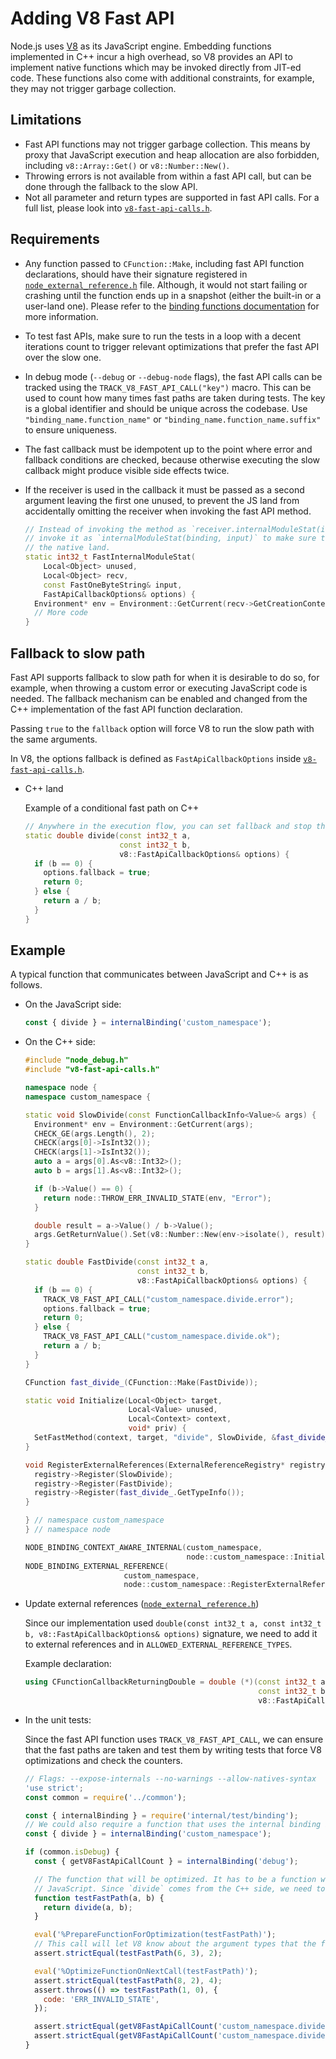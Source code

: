 # Adding V8 Fast API

Node.js uses [V8](https://v8.dev/) as its JavaScript engine.
Embedding functions implemented in C++ incur a high overhead, so V8
provides an API to implement native functions which may be invoked directly
from JIT-ed code. These functions also come with additional constraints,
for example, they may not trigger garbage collection.

## Limitations

* Fast API functions may not trigger garbage collection. This means by proxy
  that JavaScript execution and heap allocation are also forbidden, including
  `v8::Array::Get()` or `v8::Number::New()`.
* Throwing errors is not available from within a fast API call, but can be done
  through the fallback to the slow API.
* Not all parameter and return types are supported in fast API calls.
  For a full list, please look into
  [`v8-fast-api-calls.h`](../../deps/v8/include/v8-fast-api-calls.h).

## Requirements

* Any function passed to `CFunction::Make`, including fast API function
  declarations, should have their signature registered in
  [`node_external_reference.h`](../../src/node_external_reference.h) file.
  Although, it would not start failing or crashing until the function ends up
  in a snapshot (either the built-in or a user-land one). Please refer to the
  [binding functions documentation](../../src/README.md#binding-functions) for more
  information.
* To test fast APIs, make sure to run the tests in a loop with a decent
  iterations count to trigger relevant optimizations that prefer the fast API
  over the slow one.
* In debug mode (`--debug` or `--debug-node` flags), the fast API calls can be
  tracked using the `TRACK_V8_FAST_API_CALL("key")` macro. This can be used to
  count how many times fast paths are taken during tests. The key is a global
  identifier and should be unique across the codebase.
  Use `"binding_name.function_name"` or `"binding_name.function_name.suffix"` to
  ensure uniqueness.
* The fast callback must be idempotent up to the point where error and fallback
  conditions are checked, because otherwise executing the slow callback might
  produce visible side effects twice.
* If the receiver is used in the callback it must be passed as a second argument
  leaving the first one unused, to prevent the JS land from accidentally omitting the receiver when
  invoking the fast API method.

  ```cpp
  // Instead of invoking the method as `receiver.internalModuleStat(input)`, the JS land should
  // invoke it as `internalModuleStat(binding, input)` to make sure the binding is available to
  // the native land.
  static int32_t FastInternalModuleStat(
      Local<Object> unused,
      Local<Object> recv,
      const FastOneByteString& input,
      FastApiCallbackOptions& options) {
    Environment* env = Environment::GetCurrent(recv->GetCreationContextChecked());
    // More code
  }
  ```

## Fallback to slow path

Fast API supports fallback to slow path for when it is desirable to do so,
for example, when throwing a custom error or executing JavaScript code is
needed. The fallback mechanism can be enabled and changed from the C++
implementation of the fast API function declaration.

Passing `true` to the `fallback` option will force V8 to run the slow path
with the same arguments.

In V8, the options fallback is defined as `FastApiCallbackOptions` inside
[`v8-fast-api-calls.h`](../../deps/v8/include/v8-fast-api-calls.h).

* C++ land

  Example of a conditional fast path on C++

  ```cpp
  // Anywhere in the execution flow, you can set fallback and stop the execution.
  static double divide(const int32_t a,
                       const int32_t b,
                       v8::FastApiCallbackOptions& options) {
    if (b == 0) {
      options.fallback = true;
      return 0;
    } else {
      return a / b;
    }
  }
  ```

## Example

A typical function that communicates between JavaScript and C++ is as follows.

* On the JavaScript side:

  ```js
  const { divide } = internalBinding('custom_namespace');
  ```

* On the C++ side:

  ```cpp
  #include "node_debug.h"
  #include "v8-fast-api-calls.h"

  namespace node {
  namespace custom_namespace {

  static void SlowDivide(const FunctionCallbackInfo<Value>& args) {
    Environment* env = Environment::GetCurrent(args);
    CHECK_GE(args.Length(), 2);
    CHECK(args[0]->IsInt32());
    CHECK(args[1]->IsInt32());
    auto a = args[0].As<v8::Int32>();
    auto b = args[1].As<v8::Int32>();

    if (b->Value() == 0) {
      return node::THROW_ERR_INVALID_STATE(env, "Error");
    }

    double result = a->Value() / b->Value();
    args.GetReturnValue().Set(v8::Number::New(env->isolate(), result));
  }

  static double FastDivide(const int32_t a,
                           const int32_t b,
                           v8::FastApiCallbackOptions& options) {
    if (b == 0) {
      TRACK_V8_FAST_API_CALL("custom_namespace.divide.error");
      options.fallback = true;
      return 0;
    } else {
      TRACK_V8_FAST_API_CALL("custom_namespace.divide.ok");
      return a / b;
    }
  }

  CFunction fast_divide_(CFunction::Make(FastDivide));

  static void Initialize(Local<Object> target,
                         Local<Value> unused,
                         Local<Context> context,
                         void* priv) {
    SetFastMethod(context, target, "divide", SlowDivide, &fast_divide_);
  }

  void RegisterExternalReferences(ExternalReferenceRegistry* registry) {
    registry->Register(SlowDivide);
    registry->Register(FastDivide);
    registry->Register(fast_divide_.GetTypeInfo());
  }

  } // namespace custom_namespace
  } // namespace node

  NODE_BINDING_CONTEXT_AWARE_INTERNAL(custom_namespace,
                                      node::custom_namespace::Initialize);
  NODE_BINDING_EXTERNAL_REFERENCE(
                        custom_namespace,
                        node::custom_namespace::RegisterExternalReferences);
  ```

* Update external references ([`node_external_reference.h`](../../src/node_external_reference.h))

  Since our implementation used
  `double(const int32_t a, const int32_t b, v8::FastApiCallbackOptions& options)`
  signature, we need to add it to external references and in
  `ALLOWED_EXTERNAL_REFERENCE_TYPES`.

  Example declaration:

  ```cpp
  using CFunctionCallbackReturningDouble = double (*)(const int32_t a,
                                                      const int32_t b,
                                                      v8::FastApiCallbackOptions& options);
  ```

* In the unit tests:

  Since the fast API function uses `TRACK_V8_FAST_API_CALL`, we can ensure that
  the fast paths are taken and test them by writing tests that force
  V8 optimizations and check the counters.

  ```js
  // Flags: --expose-internals --no-warnings --allow-natives-syntax
  'use strict';
  const common = require('../common');

  const { internalBinding } = require('internal/test/binding');
  // We could also require a function that uses the internal binding internally.
  const { divide } = internalBinding('custom_namespace');

  if (common.isDebug) {
    const { getV8FastApiCallCount } = internalBinding('debug');

    // The function that will be optimized. It has to be a function written in
    // JavaScript. Since `divide` comes from the C++ side, we need to wrap it.
    function testFastPath(a, b) {
      return divide(a, b);
    }

    eval('%PrepareFunctionForOptimization(testFastPath)');
    // This call will let V8 know about the argument types that the function expects.
    assert.strictEqual(testFastPath(6, 3), 2);

    eval('%OptimizeFunctionOnNextCall(testFastPath)');
    assert.strictEqual(testFastPath(8, 2), 4);
    assert.throws(() => testFastPath(1, 0), {
      code: 'ERR_INVALID_STATE',
    });

    assert.strictEqual(getV8FastApiCallCount('custom_namespace.divide.ok'), 1);
    assert.strictEqual(getV8FastApiCallCount('custom_namespace.divide.error'), 1);
  }
  ```
